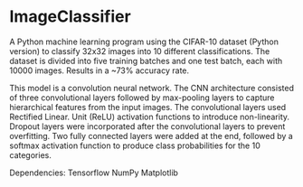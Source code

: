 # ImageClassifier
A Python machine learning program using the CIFAR-10 dataset (Python version) to classify 32x32 images into 10 different classifications. The dataset is divided into five training batches and one test batch, each with 10000 images.
Results in a ~73% accuracy rate.

This model is a convolution neural network. The CNN architecture consisted of three convolutional layers followed by max-pooling layers to capture hierarchical features from the input images. The convolutional layers used Rectified Linear. Unit (ReLU) activation functions to introduce non-linearity. Dropout layers were incorporated after the convolutional layers to prevent overfitting. Two fully connected layers were added at the end, followed by a softmax activation function to produce class probabilities for the 10 categories.

Dependencies:
Tensorflow
NumPy
Matplotlib
